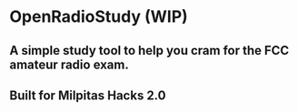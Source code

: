 # OpenRadioStudy (WIP)
## A simple study tool to help you cram for the FCC amateur radio exam.
## Built for Milpitas Hacks 2.0